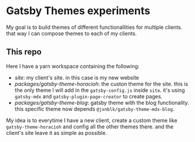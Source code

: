 # Gatsby Themes experiments

My goal is to build themes of different functionallities for multiple clients. that way I can compose themes to each of my clients.

## This repo

Here I have a yarn workspace containing the following:

- *site*: my client's site. in this case is my new website
- *packages/gatsby-theme-horacioh*: the custon theme for the site. this is the only theme I will add in the `gatsby-config.js` inside `site`. it's using `gatsby-mdx` and `gatsby-plugin-page-creator` to create pages.
- *packages/gatsby-theme-blog*: gatsby theme with the blog functionality. this specific theme now depends `@jxnblk/gatsby-theme-mdx-blog`.

My idea is to everytime I have a new client, create a custom theme like `gatsby-theme-horacioh` and config all the other themes there. and the client's site leave it as simple as possible.
